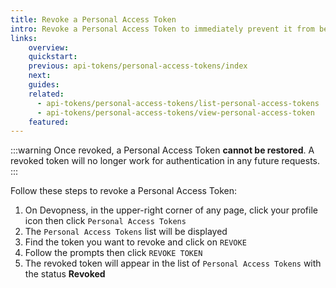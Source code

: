 ```yaml
---
title: Revoke a Personal Access Token
intro: Revoke a Personal Access Token to immediately prevent it from being used for future requests.
links:
    overview:
    quickstart:
    previous: api-tokens/personal-access-tokens/index
    next:
    guides:
    related:
      - api-tokens/personal-access-tokens/list-personal-access-tokens
      - api-tokens/personal-access-tokens/view-personal-access-token
    featured:
---
```


:::warning
Once revoked, a Personal Access Token **cannot be restored**.
A revoked token will no longer work for authentication in any future requests.
:::

Follow these steps to revoke a Personal Access Token:

1. On Devopness, in the upper-right corner of any page, click your profile icon then click `Personal Access Tokens`
2. The `Personal Access Tokens` list will be displayed
3. Find the token you want to revoke and click on `REVOKE`
4. Follow the prompts then click `REVOKE TOKEN`
5. The revoked token will appear in the list of `Personal Access Tokens` with the status **Revoked**
